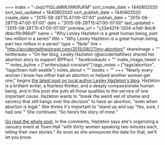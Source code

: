 +++
index = "-JxqUYtGLoMMUWKtPJKM"
sort_create_date = 1440802020
sort_last_updated = 1440802020
sort_publish_date = 1440802020
create_date = "2015-08-28T15:47:00-07:00"
publish_date = "2015-08-28T15:47:00-07:00"
date = "2015-08-28T15:47:00-07:00"
last_updated = "2015-08-28T15:47:00-07:00"
preview_url = "c22e4214-1204-e7e6-8dc8-dbbcf9c986d1"
name = "Why Lesley Hazleton is a great human being, part two million in a series"
title = "Why Lesley Hazleton is a great human being, part two million in a series"
type = "Note"
link = "http://accidentaltheologist.com/2015/08/27/my-abortion/"
shareimage = ""
twitterauto = "On her blog, Lesley Hazleton (@accidentaltheo) shared her abortion story to support @PPact. "
facebookauto = ""
make_image_tweet = ""
notes_byline = ["writers/paul-constant"]
tags_notes = ["tags/abortion", "tags/town-hall-seattle"]
notes_about = ""
books = ""
+++
"Nearly every woman I know has either had an abortion or helped another woman get one," begins [the latest post on local author Lesley Hazleton's blog](http://accidentaltheologist.com/2015/08/27/my-abortion/). Hazleton is a brilliant writer, a fearless thinker, and a deeply compassionate human being, and in this post she puts all those qualities to the service of one important cause. Hazleton wants to "break the weird veil of shame and secrecy that still hangs over the decision" to have an abortion, "even when abortion is legal." She thinks it's important to "stand up and say 'Yes, sure, I had one.'" She continues: "So here’s the story of mine."

[Go read the whole post](http://accidentaltheologist.com/2015/08/27/my-abortion/). In the comments, Hazleton says she's organizing a January event at Town Hall "with thirty women speaking two minutes each, telling their own stories." As soon as she announces the date for that, we'll let you know.
